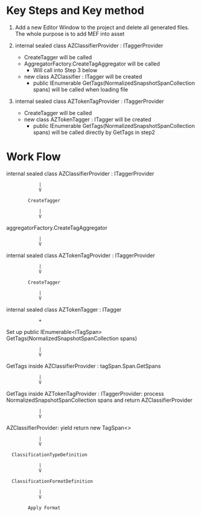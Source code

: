 
# Key Steps and Key method

1. Add a new Editor Window to the project and delete all generated files. The whole purpose is to add MEF into asset

2. internal sealed class AZClassifierProvider : ITaggerProvider
   * CreateTagger will be called
   * AggregatorFactory.CreateTagAggregator will be called
     * Will call into Step 3 below
   * new class AZClassifier : ITagger will be created
     * public IEnumerable GetTags(NormalizedSnapshotSpanCollection spans) will be called when loading file

3. internal sealed class AZTokenTagProvider : ITaggerProvider
   * CreateTagger will be called
   * new class AZTokenTagger : ITagger will be created
     * public IEnumerable GetTags(NormalizedSnapshotSpanCollection spans) will be called directly by GetTags in step2

# Work Flow

internal sealed class AZClassifierProvider : ITaggerProvider

                |
                V

            CreateTagger

                |
                V

aggregatorFactory.CreateTagAggregator

                |
                V

internal sealed class AZTokenTagProvider : ITaggerProvider

                |
                V

            CreateTagger
            
                |
                V

internal sealed class AZTokenTagger : ITagger 

                +

Set up public IEnumerable<ITagSpan<AZTokenTag>> GetTags(NormalizedSnapshotSpanCollection spans)

                |
                V

GetTags inside AZClassifierProvider : tagSpan.Span.GetSpans

                |
                V

GetTags inside AZTokenTagProvider : ITaggerProvider: process NormalizedSnapshotSpanCollection spans and return AZClassifierProvider

                |
                V

AZClassifierProvider: yield return new TagSpan<<ClassificationTag>>

                |
                V

      ClassificationTypeDefinition

                |
                V

      ClassificationFormatDefinition

                |
                V

            Apply Format









